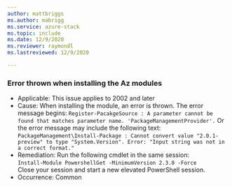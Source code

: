 ```yaml
---
author: mattbriggs
ms.author: mabrigg
ms.service: azure-stack
ms.topic: include
ms.date: 12/9/2020
ms.reviewer: raymondl
ms.lastreviewed: 12/9/2020

---
```


### Error thrown when installing the Az modules

- Applicable: This issue applies to 2002 and later
- Cause: When installing the module, an error is thrown. The error message begins: `Register-PacakgeSource : A parameter cannot be found that matches parameter name. 'PackageManagementProvider'.` Or the error message may include the following text: `PackageManagement\Install-Package : Cannot convert value "2.0.1-preview" to type "System.Version". Error: "Input string was not in a correct format."`
- Remediation: Run the following cmdlet in the same session:  
    `Install-Module PowershellGet -MinimumVersion 2.3.0 -Force`  
Close your session and start a new elevated PowerShell session.
- Occurrence: Common
